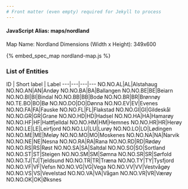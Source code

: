 ```yaml
---
# Front matter (even empty) required for Jekyll to process
---
```


#### JavaScript Alias: maps/nordland

Map Name: Nordland
Dimensions (Width x Height): 349x600



{% embed_spec_map nordland-map.js %}

### List of Entities

ID | Short label | Label
---|---|---|---
NO.NO.AL|AL|Alstahaug
NO.NO.AN|AN|Andøy
NO.NO.BA|BA|Ballangen
NO.NO.BE|BE|Beiarn
NO.NO.BI|BI|Bindal
NO.NO.BB|BB|Bodø
NO.NO.BR|BR|Brønnøy
NO.TE.BO|BO|Bø
NO.NO.DO|DO|Dønna
NO.NO.EV|EV|Evenes
NO.NO.FA|FA|Fauske
NO.NO.FL|FL|Flakstad
NO.NO.GI|GI|Gildeskål
NO.NO.GR|GR|Grane
NO.NO.HD|HD|Hadsel
NO.NO.HA|HA|Hamarøy
NO.NO.HF|HF|Hattfjelldal
NO.NO.HM|HM|Hemnes
NO.NO.HR|HR|Herøy
NO.NO.LE|LE|Leirfjord
NO.NO.LU|LU|Lurøy
NO.NO.LO|LO|Lødingen
NO.NO.ME|ME|Meløy
NO.NO.MO|MO|Moskenes
NO.NO.NA|NA|Narvik
NO.NO.NE|NE|Nesna
NO.NO.RA|RA|Rana
NO.NO.RD|RD|Rødøy
NO.NO.RS|RS|Røst
NO.NO.SA|SA|Saltdal
NO.NO.SO|SO|Sortland
NO.NO.ST|ST|Steigen
NO.NO.SM|SM|Sømna
NO.NO.SR|SR|Sørfold
NO.NO.TJ|TJ|Tjeldsund
NO.NO.TR|TR|Træna
NO.NO.TY|TY|Tysfjord
NO.NO.VF|VF|Vefsn
NO.NO.VG|VG|Vega
NO.NO.VV|VV|Vestvågøy
NO.NO.VS|VS|Vevelstad
NO.NO.VA|VA|Vågan
NO.NO.VR|VR|Værøy
NO.NO.OK|OK|Øksnes

